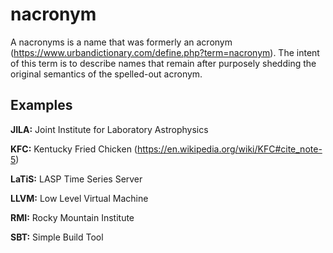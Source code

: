 # nacronym
A nacronyms is a name that was formerly an acronym (https://www.urbandictionary.com/define.php?term=nacronym). The intent of this term is to describe names that remain after purposely shedding the original semantics of the spelled-out acronym. 

## Examples

**JILA:** Joint Institute for Laboratory Astrophysics

**KFC:** Kentucky Fried Chicken (https://en.wikipedia.org/wiki/KFC#cite_note-5)

**LaTiS:** LASP Time Series Server

**LLVM:** Low Level Virtual Machine

**RMI:** Rocky Mountain Institute

**SBT:** Simple Build Tool
